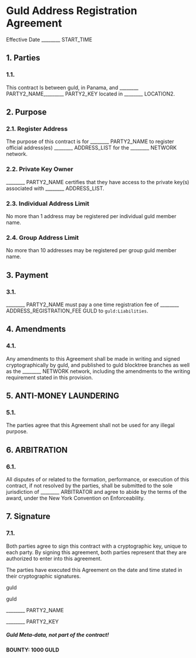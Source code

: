# Guld Address Registration Agreement

Effective Date ________ START_TIME

## 1. Parties

### 1.1.

This contract Is between guld, in Panama, and ________ PARTY2_NAME,________ PARTY2_KEY located in ________ LOCATION2.

## 2. Purpose

### 2.1. Register Address

The purpose of this contract is for ________ PARTY2_NAME to register official address(es) ________ ADDRESS_LIST for the ________ NETWORK network.

### 2.2. Private Key Owner

________ PARTY2_NAME certifies that they have access to the private key(s) associated with ________ ADDRESS_LIST.

### 2.3. Individual Address Limit

No more than 1 address may be registered per individual guld member name.

### 2.4. Group Address Limit

No more than 10 addresses may be registered per group guld member name.

## 3. Payment

### 3.1.

________ PARTY2_NAME must pay a one time registration fee of ________ ADDRESS_REGISTRATION_FEE GULD to `guld:Liabilities`.


## 4. Amendments

### 4.1.

Any amendments to this Agreement shall be made in writing and signed cryptographically by guld, and published to guld blocktree branches as well as the ________ NETWORK network, including the amendments to the writing requirement stated in this provision.

## 5. ANTI-MONEY LAUNDERING

### 5.1.

The parties agree that this Agreement shall not be used for any illegal purpose.

## **6. ARBITRATION**

### 6.1.

All disputes of or related to the formation, performance, or execution of this contract, if not resolved by the parties, shall be submitted to the sole jurisdiction of ________ ARBITRATOR and agree to abide by the terms of the award, under the New York Convention on Enforceability.

## 7. Signature

### 7.1.

Both parties agree to sign this contract with a cryptographic key, unique to each party. By signing this agreement, both parties represent that they are authorized to enter into this agreement.

The parties have executed this Agreement on the date and time stated in their cryptographic signatures.

guld

guld

________ PARTY2_NAME

________ PARTY2_KEY


##### Guld Meta-data, not part of the contract!

__BOUNTY: 1000 GULD__
